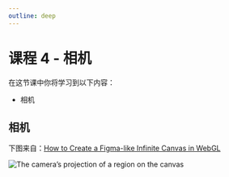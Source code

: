 ```yaml
---
outline: deep
---
```


# 课程 4 - 相机

在这节课中你将学习到以下内容：

-   相机

## 相机

下图来自：[How to Create a Figma-like Infinite Canvas in WebGL]

![The camera’s projection of a region on the canvas](https://miro.medium.com/v2/resize:fit:1400/format:webp/1*59IngIJ4xqwC629qD89APA.png)

[How to Create a Figma-like Infinite Canvas in WebGL]: https://betterprogramming.pub/how-to-create-a-figma-like-infinite-canvas-in-webgl-8be94f65674f

